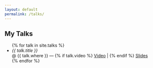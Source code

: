 ```yaml
---
layout: default
permalink: /talks/
---
```


<section>
    <h1>My Talks</h1>
    <ul>
        {% for talk in site.talks %}
            <li>
                <em>{{ talk.title }}</em>
                <br>
                @ {{ talk.where }} —
                {% if talk.video %}
                    <a href="{{ talk.video }}">Video</a> |
                {% endif %}
                <a href="{{ talk.url }}">Slides</a>
            </li>
        {% endfor %}
    </ul>
</section>
